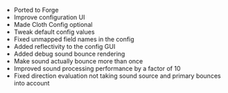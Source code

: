 - Ported to Forge
- Improve configuration UI
- Made Cloth Config optional
- Tweak default config values
- Fixed unmapped field names in the config
- Added reflectivity to the config GUI
- Added debug sound bounce rendering
- Make sound actually bounce more than once
- Improved sound processing performance by a factor of 10
- Fixed direction evaluation not taking sound source and primary bounces into account